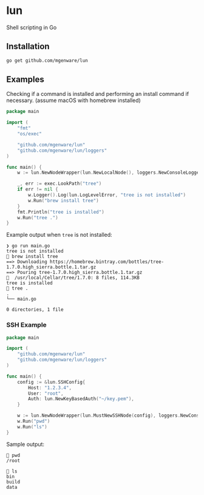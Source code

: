 # lun
Shell scripting in Go

## Installation
```sh
go get github.com/mgenware/lun
```

## Examples
Checking if a command is installed and performing an install command if necessary. (assume macOS with homebrew installed)
```go
package main

import (
	"fmt"
	"os/exec"

	"github.com/mgenware/lun"
	"github.com/mgenware/lun/loggers"
)

func main() {
	w := lun.NewNodeWrapper(lun.NewLocalNode(), loggers.NewConsoleLogger())

	_, err := exec.LookPath("tree")
	if err != nil {
		w.Logger().Log(lun.LogLevelError, "tree is not installed")
		w.Run("brew install tree")
	}
	fmt.Println("tree is installed")
	w.Run("tree .")
}
```

Example output when `tree` is not installed:
```
❯ go run main.go
tree is not installed
🚗 brew install tree
==> Downloading https://homebrew.bintray.com/bottles/tree-1.7.0.high_sierra.bottle.1.tar.gz
==> Pouring tree-1.7.0.high_sierra.bottle.1.tar.gz
🍺  /usr/local/Cellar/tree/1.7.0: 8 files, 114.3KB
tree is installed
🚗 tree .
.
└── main.go

0 directories, 1 file
```

### SSH Example
```go
package main

import (
	"github.com/mgenware/lun"
	"github.com/mgenware/lun/loggers"
)

func main() {
	config := &lun.SSHConfig{
		Host: "1.2.3.4",
		User: "root",
		Auth: lun.NewKeyBasedAuth("~/key.pem"),
	}

	w := lun.NewNodeWrapper(lun.MustNewSSHNode(config), loggers.NewConsoleLogger())
	w.Run("pwd")
	w.Run("ls")
}

```

Sample output:
```
🚗 pwd
/root

🚗 ls
bin
build
data
```
